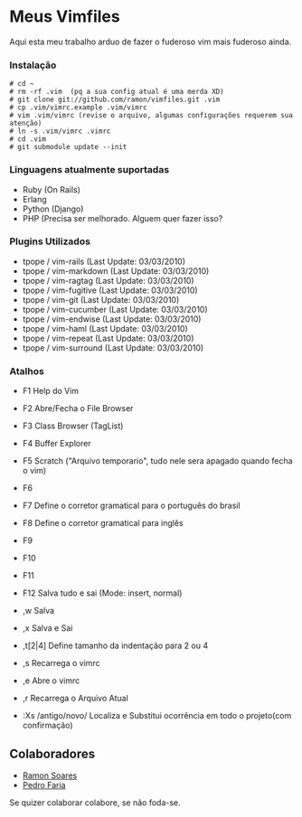Meus Vimfiles
=============

Aqui esta meu trabalho arduo de fazer o fuderoso vim mais fuderoso ainda.

### Instalação

    # cd ~
    # rm -rf .vim  (pq a sua config atual é uma merda XD)
    # git clone git://github.com/ramon/vimfiles.git .vim
    # cp .vim/vimrc.example .vim/vimrc
    # vim .vim/vimrc (revise o arquivo, algumas configurações requerem sua atenção)
    # ln -s .vim/vimrc .vimrc
    # cd .vim
    # git submodule update --init

### Linguagens atualmente suportadas

* Ruby (On Rails)
* Erlang
* Python (Django)
* PHP (Precisa ser melhorado. Alguem quer fazer isso?

### Plugins Utilizados

* tpope / vim-rails             (Last Update: 03/03/2010)
* tpope / vim-markdown          (Last Update: 03/03/2010)
* tpope / vim-ragtag            (Last Update: 03/03/2010)
* tpope / vim-fugitive          (Last Update: 03/03/2010)
* tpope / vim-git               (Last Update: 03/03/2010)
* tpope / vim-cucumber          (Last Update: 03/03/2010)
* tpope / vim-endwise           (Last Update: 03/03/2010)
* tpope / vim-haml              (Last Update: 03/03/2010)
* tpope / vim-repeat            (Last Update: 03/03/2010)
* tpope / vim-surround          (Last Update: 03/03/2010)


### Atalhos

* F1                      Help do Vim
* F2                      Abre/Fecha o File Browser
* F3                      Class Browser (TagList)
* F4                      Buffer Explorer
* F5                      Scratch ("Arquivo temporario", tudo nele sera apagado quando fecha o vim)
* F6
* F7                      Define o corretor gramatical para o português do brasil
* F8                      Define o corretor gramatical para inglês
* F9
* F10
* F11
* F12                     Salva tudo e sai (Mode: insert, normal)

* ,w                      Salva
* ,x                      Salva e Sai
* ,t[2|4]                 Define tamanho da indentação para 2 ou 4
* ,s                      Recarrega o vimrc 
* ,e                      Abre o vimrc
* ,r                      Recarrega o Arquivo Atual
* :Xs /antigo/novo/       Localiza e Substitui ocorrência em todo o projeto(com confirmação)
## Colaboradores

* [Ramon Soares](http://github.com/ramon)
* [Pedro Faria](http://github.com/pedrofaria)

Se quizer colaborar colabore, se não foda-se.
